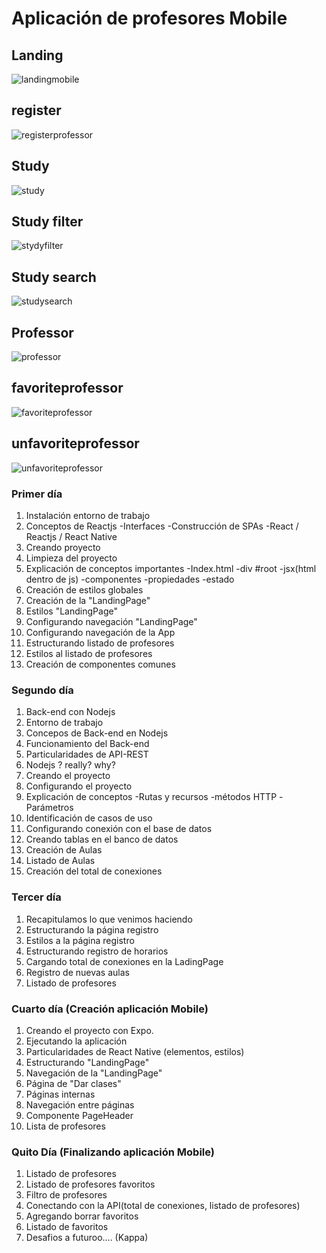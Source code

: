 # Aplicación de profesores Mobile

## Landing
![landingmobile](https://user-images.githubusercontent.com/32208091/89725389-6c8adf00-d9e5-11ea-9cfb-8bf9d6513ca1.jpeg)

## register
![registerprofessor](https://user-images.githubusercontent.com/32208091/89725404-8d533480-d9e5-11ea-9929-eedf95b01268.jpeg)

## Study
![study](https://user-images.githubusercontent.com/32208091/89725411-9f34d780-d9e5-11ea-954e-3b0420b582d4.jpeg)

## Study filter
![stydyfilter](https://user-images.githubusercontent.com/32208091/89725417-a956d600-d9e5-11ea-980d-af1a193f3050.jpeg)

## Study search
![studysearch](https://user-images.githubusercontent.com/32208091/89725423-b5429800-d9e5-11ea-97a1-13e44f2aa1b0.jpeg)

## Professor
![professor](https://user-images.githubusercontent.com/32208091/89725428-c8edfe80-d9e5-11ea-84cc-936e7bccd665.jpeg)

## favoriteprofessor
![favoriteprofessor](https://user-images.githubusercontent.com/32208091/89725430-d1ded000-d9e5-11ea-805a-2a16f2a0baf1.jpeg)

## unfavoriteprofessor
![unfavoriteprofessor](https://user-images.githubusercontent.com/32208091/89725434-dacfa180-d9e5-11ea-89ee-79a892e89306.jpeg)


### Primer día
1. Instalación entorno de trabajo
2. Conceptos de Reactjs
    -Interfaces
    -Construcción de SPAs
    -React / Reactjs / React Native
3. Creando proyecto
4. Limpieza del proyecto
5. Explicación de conceptos importantes
    -Index.html 
    -div #root
    -jsx(html dentro de js)
    -componentes
    -propiedades
    -estado
6. Creación de estilos globales
7. Creación de la "LandingPage"
8. Estilos "LandingPage"
9. Configurando navegación "LandingPage"
10. Configurando navegación de la App
11. Estructurando listado de profesores
12. Estilos al listado de profesores
13. Creación de componentes comunes

### Segundo día
1. Back-end con Nodejs
2. Entorno de trabajo
3. Concepos de Back-end en Nodejs
4. Funcionamiento del Back-end
5. Particularidades de API-REST
6. Nodejs ? really? why?
7. Creando el proyecto
8. Configurando el proyecto
9. Explicación de conceptos
    -Rutas y recursos
    -métodos HTTP
    -Parámetros
10. Identificación de casos de uso
11. Configurando conexión con el base de datos
12. Creando tablas en el banco de datos
13. Creación de Aulas
14. Listado de Aulas
15. Creación del total de conexiones

### Tercer día
1. Recapitulamos lo que venimos haciendo
2. Estructurando la página registro
3. Estilos a la página registro
4. Estructurando registro de horarios
5. Cargando total de conexiones en la LadingPage
6. Registro de nuevas aulas
7. Listado de profesores

### Cuarto día (Creación aplicación Mobile)
1. Creando el proyecto con Expo.
2. Ejecutando la aplicación
3. Particularidades de React Native (elementos, estilos)
4. Estructurando "LandingPage"
5. Navegación de la "LandingPage"
6. Página de "Dar clases"
7. Páginas internas
8. Navegación entre páginas
9. Componente PageHeader
10. Lista de profesores

### Quito Día (Finalizando aplicación Mobile)
1. Listado de profesores
2. Listado de profesores favoritos
3. Filtro de profesores
4. Conectando con la API(total de conexiones, listado de profesores)
5. Agregando borrar favoritos
6. Listado de favoritos
7. Desafios a futuroo.... (Kappa)


